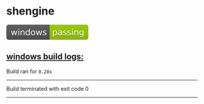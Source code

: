 
# shengine

![windows-badge](windows-exit_code.svg)

## [windows build logs:](https://github.com/mrsinho/shci)

        

Build ran for `0.28s`

---


Build terminated with exit code 0

---

